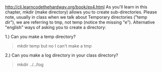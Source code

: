 http://cli.learncodethehardway.org/book/ex4.html
As you'll learn in this chapter, mkdir (make directory) allows you to create sub-directories.
Please note, usually in class when we talk about Temporary directories ("temp dir"), we are referring to tmp, not temp (notice the missing "e").
Alternative "english" ways of asking you to create a directory:


1.) Can you make a temp directory?

>mkdir temp
>but no I can't make a tmp

2.) Can you make a log directory in your 
class directory?


>mkdir ../../log 
